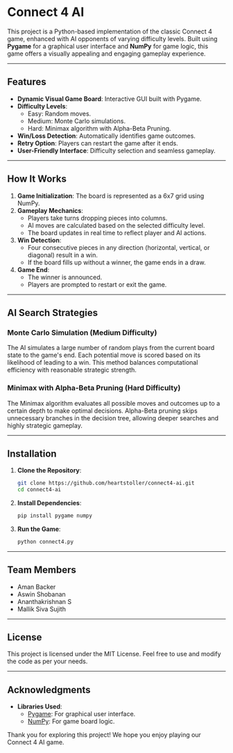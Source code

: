 # Connect 4 AI

This project is a Python-based implementation of the classic Connect 4 game, enhanced with AI opponents of varying difficulty levels. Built using **Pygame** for a graphical user interface and **NumPy** for game logic, this game offers a visually appealing and engaging gameplay experience.

---

## Features

- **Dynamic Visual Game Board**: Interactive GUI built with Pygame.
- **Difficulty Levels**:
  - Easy: Random moves.
  - Medium: Monte Carlo simulations.
  - Hard: Minimax algorithm with Alpha-Beta Pruning.
- **Win/Loss Detection**: Automatically identifies game outcomes.
- **Retry Option**: Players can restart the game after it ends.
- **User-Friendly Interface**: Difficulty selection and seamless gameplay.

---

## How It Works

1. **Game Initialization**: The board is represented as a 6x7 grid using NumPy.
2. **Gameplay Mechanics**:
   - Players take turns dropping pieces into columns.
   - AI moves are calculated based on the selected difficulty level.
   - The board updates in real time to reflect player and AI actions.
3. **Win Detection**:
   - Four consecutive pieces in any direction (horizontal, vertical, or diagonal) result in a win.
   - If the board fills up without a winner, the game ends in a draw.
4. **Game End**:
   - The winner is announced.
   - Players are prompted to restart or exit the game.

---

## AI Search Strategies

### Monte Carlo Simulation (Medium Difficulty)
The AI simulates a large number of random plays from the current board state to the game's end. Each potential move is scored based on its likelihood of leading to a win. This method balances computational efficiency with reasonable strategic strength.

### Minimax with Alpha-Beta Pruning (Hard Difficulty)
The Minimax algorithm evaluates all possible moves and outcomes up to a certain depth to make optimal decisions. Alpha-Beta pruning skips unnecessary branches in the decision tree, allowing deeper searches and highly strategic gameplay.

---

## Installation

1. **Clone the Repository**:
   ```bash
   git clone https://github.com/heartstoller/connect4-ai.git
   cd connect4-ai
   ```

2. **Install Dependencies**:
   ```bash
   pip install pygame numpy
   ```

3. **Run the Game**:
   ```bash
   python connect4.py
   ```

---

## Team Members

- Aman Backer 
- Aswin Shobanan 
- Ananthakrishnan S 
- Mallik Siva Sujith 

---

## License

This project is licensed under the MIT License. Feel free to use and modify the code as per your needs.

---

## Acknowledgments

- **Libraries Used**:
  - [Pygame](https://www.pygame.org/): For graphical user interface.
  - [NumPy](https://numpy.org/): For game board logic.

Thank you for exploring this project! We hope you enjoy playing our Connect 4 AI game.
